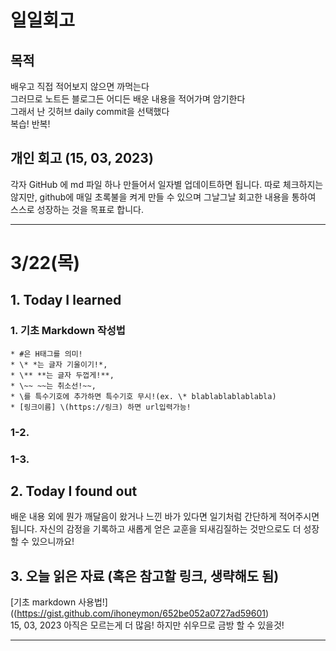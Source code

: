 # 일일회고

## 목적
배우고 직접 적어보지 않으면 까먹는다   
그러므로 노트든 블로그든 어디든 배운 내용을 적어가며 암기한다   
그래서 난 깃허브 daily commit을 선택했다   
복습! 반복!

## 개인 회고 (15, 03, 2023)
각자 GitHub 에 md 파일 하나 만들어서 일자별 업데이트하면 됩니다. 따로 체크하지는 않지만, github에 매일 초록불을 켜게 만들 수 있으며 그날그날 회고한 내용을 통하여 스스로 성장하는 것을 목표로 합니다.

- - - -
# 3/22(목)

## 1. Today I learned
### 1. 기초 Markdown 작성법
    * #은 H태그를 의미!   
    * \* *는 글자 기울이기!*,   
    * \** **는 글자 두껍게!**, 
    * \~~ ~~는 취소선!~~,   
    * \를 특수기호에 추가하면 특수기호 무시!(ex. \* blablablablablabla)
    * [링크이름] \(https://링크) 하면 url입력가능!


### 1-2. 

### 1-3. 


## 2. Today I found out

배운 내용 외에 뭔가 깨달음이 왔거나 느낀 바가 있다면 일기처럼 간단하게 적어주시면 됩니다. 자신의 감정을 기록하고 새롭게 얻은 교훈을 되새김질하는 것만으로도 더 성장할 수 있으니까요!

## 3. 오늘 읽은 자료 (혹은 참고할 링크, 생략해도 됨)
[기초 markdown 사용법!]((https://gist.github.com/ihoneymon/652be052a0727ad59601) <br>
15, 03, 2023 아직은 모르는게 더 많음! 하지만 쉬우므로 금방 할 수 있을것!


- - - -
